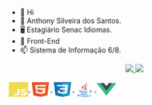 - 👋 Hi
- 👀 Anthony Silveira dos Santos.
- 🖥️  Estagiário Senac Idiomas.
- 💞️ Front-End
- 📫 Sistema de Informação 6/8.


<div align="center">
  <a href="https://github.com/anthonysis">
  <img height="180em" src="https://github-readme-stats.vercel.app/api?username=anthonysis&show_icons=true&theme=dark&include_all_commits=true&count_private=true"/>
  <img height="180em" src="https://github-readme-stats.vercel.app/api/top-langs/?username=anthonysis&layout=compact&langs_count=7&theme=dracula"/>
</div>
  <div style="display: inline_block"><br>
  <img align="center" alt="Rafa-Js" height="30" width="40" src="https://raw.githubusercontent.com/devicons/devicon/master/icons/javascript/javascript-plain.svg">
  <img align="center" alt="Rafa-HTML" height="30" width="40" src="https://raw.githubusercontent.com/devicons/devicon/master/icons/html5/html5-original.svg">
  <img align="center" alt="Rafa-CSS" height="30" width="40" src="https://raw.githubusercontent.com/devicons/devicon/master/icons/css3/css3-original.svg">
  <img align="center" alt="Anthony-Java" height="30" width="40" src="https://raw.githubusercontent.com/devicons/devicon/master/icons/java/java-original.svg">
  <img align="center" alt="Anthony-Vue" height="30" width="40" src="https://raw.githubusercontent.com/devicons/devicon/master/icons/vuejs/vuejs-original.svg">
</div>

